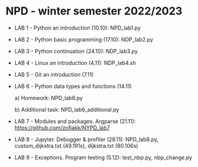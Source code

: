 # NPD - winter semester 2022/2023
* LAB 1 - Python an introduction (10.10): NPD_lab1.py
* LAB 2 - Python basic programming (17.10): NDP_lab2.py
* LAB 3 - Python continuation (24.10): NDP_lab3.py
* LAB 4 - Linux an introduction (4.11): NDP_lab4.sh
* LAB 5 - Git an introduction (7.11)
* LAB 6 - Python data types and functions (14.11)

  a) Homework: NPD_lab6.py
  
  b) Additional task: NPD_lab6_additional.py

* LAB 7 - Modules and packages. Argparse (21.11): https://github.com/zofiakk/NYPD_lab7
* LAB 8 - Jupyter. Debugger & profiler (28.11): NPD_lab8.py, custom_dijkstra.txt (49.191s), dijkstra.txt (80.106s)
* LAB 9 - Exceptions. Program testing (5.12): test_nbp.py, nbp_change.py
